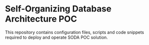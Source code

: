 # Self-Organizing Database Architecture POC

This repository contains configuration files, scripts and code snippets required to deploy and operate SODA POC solution.
